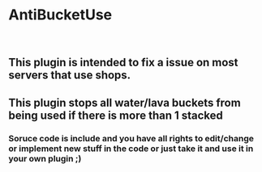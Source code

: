 <h1>AntiBucketUse</h1>
<br>
<h2>This plugin is intended to fix a issue on most servers that use shops.</h2>
<h2>This plugin stops all water/lava buckets from being used if there is more than 1 stacked</h2>

<h3>Soruce code is include and you have all rights to edit/change or implement new stuff in the code or just take it and use it in your own plugin ;)</h3>
